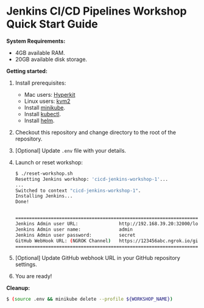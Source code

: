 # Jenkins CI/CD Pipelines Workshop Quick Start Guide

**System Requirements:**
* 4GB available RAM.
* 20GB available disk storage.


**Getting started:**
1. Install prerequisites:
    * Mac users: [Hyperkit](https://minikube.sigs.k8s.io/docs/drivers/hyperkit/)
    * Linux users: [kvm2](https://minikube.sigs.k8s.io/docs/drivers/kvm2/)
    * Install [minikube](https://kubernetes.io/docs/tasks/tools/install-minikube/).
    * Install [kubectl](https://kubernetes.io/docs/tasks/tools/install-kubectl/).
    * Install [helm](https://helm.sh/docs/intro/install/).

2. Checkout this repository and change directory to the root of the repository.

3. [Optional] Update `.env` file with your details.

4. Launch or reset workshop:
    ```bash
    $ ./reset-workshop.sh
   Resetting Jenkins workshop: 'cicd-jenkins-workshop-1'...
   ...
   Switched to context "cicd-jenkins-workshop-1".
   Installing Jenkins...
   Done!
   
   
   ====================================================================================
   Jenkins Admin user URL:               http://192.168.39.20:32000/login
   Jenkins Admin user name:              admin
   Jenkins Admin user password:          secret
   GitHub WebHook URL: (NGROK Channel)   https://123456abc.ngrok.io/github-webhook/
   ====================================================================================
    ```

5. [Optional] Update GitHub webhook URL in your GitHub repository settings.

6. You are ready!


**Cleanup:**
```bash
$ (source .env && minikube delete --profile ${WORKSHOP_NAME})
```
